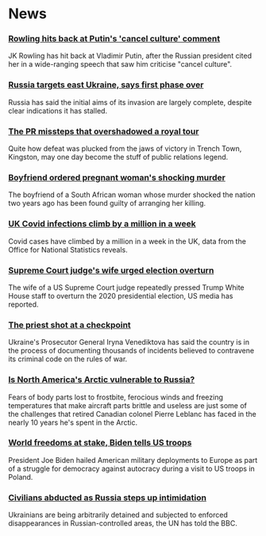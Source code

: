 # News
### [Rowling hits back at Putin's 'cancel culture' comment](https://www.bbc.com/news/world-europe-60878133)
JK Rowling has hit back at Vladimir Putin, after the Russian president cited her in a wide-ranging speech that saw him criticise "cancel culture".
### [Russia targets east Ukraine, says first phase over](https://www.bbc.com/news/world-europe-60872358)
Russia has said the initial aims of its invasion are largely complete, despite clear indications it has stalled.
### [The PR missteps that overshadowed a royal tour](https://www.bbc.com/news/uk-60870417)
Quite how defeat was plucked from the jaws of victory in Trench Town, Kingston, may one day become the stuff of public relations legend. 
### [Boyfriend ordered pregnant woman's shocking murder](https://www.bbc.com/news/world-africa-60875314)
The boyfriend of a South African woman whose murder shocked the nation two years ago has been found guilty of arranging her killing.
### [UK Covid infections climb by a million in a week](https://www.bbc.com/news/health-60872687)
Covid cases have climbed by a million in a week in the UK, data from the Office for National Statistics reveals.
### [Supreme Court judge's wife urged election overturn](https://www.bbc.com/news/world-us-canada-60871794)
The wife of a US Supreme Court judge repeatedly pressed Trump White House staff to overturn the 2020 presidential election, US media has reported. 
### [The priest shot at a checkpoint](https://www.bbc.com/news/world-europe-60778909)
Ukraine's Prosecutor General Iryna Venediktova has said the country is in the process of documenting thousands of incidents believed to contravene its criminal code on the rules of war. 
### [Is North America's Arctic vulnerable to Russia?](https://www.bbc.com/news/world-us-canada-60837944)
Fears of body parts lost to frostbite, ferocious winds and freezing temperatures that make aircraft parts brittle and useless are just some of the challenges that retired Canadian colonel Pierre Leblanc has faced in the nearly 10 years he's spent in the Arctic.
### [World freedoms at stake, Biden tells US troops](https://www.bbc.com/news/world-us-canada-60837949)
President Joe Biden hailed American military deployments to Europe as part of a struggle for democracy against autocracy during a visit to US troops in Poland. 
### [Civilians abducted as Russia steps up intimidation](https://www.bbc.com/news/world-europe-60858363)
Ukrainians are being arbitrarily detained and subjected to enforced disappearances in Russian-controlled areas, the UN has told the BBC. 
